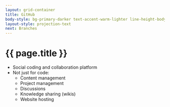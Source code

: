 ```yaml
---
layout: grid-container
title: GitHub
body-style: bg-primary-darker text-accent-warm-lighter line-height-body-4 padding-bottom-9 font-body-lg slide
layout-style: projection-text
next: Branches
---
```


# {{ page.title }}

- Social coding and collaboration platform
- Not just for code:
    - Content management
    - Project management
    - Discussions
    - Knowledge sharing (wikis)
    - Website hosting